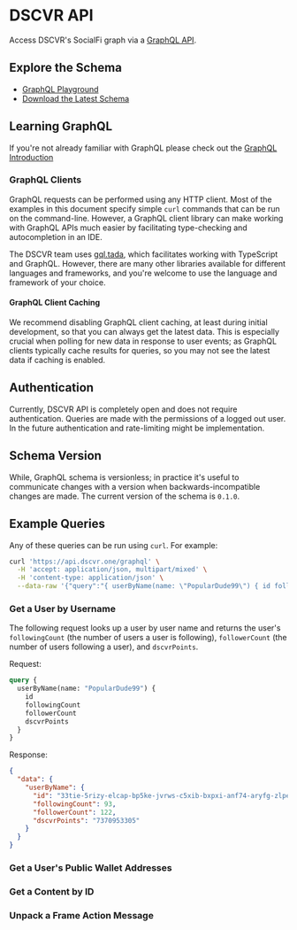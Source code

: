 # DSCVR API

Access DSCVR's SocialFi graph via a [GraphQL API](https://graphql.org/learn/).

## Explore the Schema

- [GraphQL Playground](https://api.dscvr.one/graphql)
- <a href="/build/dscvr-api/schema.docs.graphql" download="dscvr-api.schema.docs.graphql">Download the Latest Schema</a>

## Learning GraphQL

If you're not already familiar with GraphQL please check out the [GraphQL Introduction](https://graphql.org/learn/)

### GraphQL Clients

GraphQL requests can be performed using any HTTP client. Most of the examples in this document specify simple `curl` commands that can be run on the command-line. However, a GraphQL client library can make working with GraphQL APIs much easier by facilitating type-checking and autocompletion in an IDE.

The DSCVR team uses [gql.tada](https://github.com/0no-co/gql.tada), which facilitates working with TypeScript and GraphQL. However, there are many other libraries available for different languages and frameworks, and you're welcome to use the language and framework of your choice.

#### GraphQL Client Caching

We recommend disabling GraphQL client caching, at least during initial development, so that you can always get the latest data. This is especially crucial when polling for new data in response to user events; as GraphQL clients typically cache results for queries, so you may not see the latest data if caching is enabled.

## Authentication

Currently, DSCVR API is completely open and does not require authentication. Queries are made with the permissions of a logged out user. In the future authentication and rate-limiting might be implementation.

## Schema Version

While, GraphQL schema is versionless; in practice it's useful to communicate changes with a version when backwards-incompatible changes are made. The current version of the schema is `0.1.0`.

## Example Queries

Any of these queries can be run using `curl`. For example:

```sh
curl 'https://api.dscvr.one/graphql' \
  -H 'accept: application/json, multipart/mixed' \
  -H 'content-type: application/json' \
  --data-raw '{"query":"{ userByName(name: \"PopularDude99\") { id followingCount followerCount dscvrPoints }}"}'
```

### Get a User by Username

The following request looks up a user by user name and returns the user's `followingCount` (the number of users a user is following), `followerCount` (the number of users following a user), and `dscvrPoints`.

Request:

```graphql
query {
  userByName(name: "PopularDude99") {
    id
    followingCount
    followerCount
    dscvrPoints
  }
}
```

Response:
```json
{
  "data": {
    "userByName": {
      "id": "33tie-5rizy-elcap-bp5ke-jvrws-c5xib-bxpxi-anf74-aryfg-zlpe5-tqe",
      "followingCount": 93,
      "followerCount": 122,
      "dscvrPoints": "7370953305"
    }
  }
}
```

### Get a User's Public Wallet Addresses

### Get a Content by ID

### Unpack a Frame Action Message
